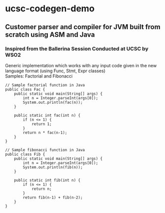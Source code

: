 # ucsc-codegen-demo
## Customer parser and compiler for JVM built from scratch using ASM and Java
### Inspired from the Ballerina Session Conducted at UCSC by WSO2

Generic implementation which works with any input code given in the new language format (using Func, Stmt, Expr classes)  
Samples: Factorial and Fibonacci

```
// Sample factorial function in Java
public class Fac {
    public static void main(String[] args) {
        int n = Integer.parseInt(args[0]);
        System.out.println(fac(n));
    }

    public static int fac(int n) {
        if (n <= 1) {
            return 1;
        }
        return n * fac(n-1);
    }
}
```

```
// Sample fibonacci function in Java
public class Fib {
    public static void main(String[] args) {
        int n = Integer.parseInt(args[0]);
        System.out.println(fib(n));
    }

    public static int fib(int n) {
        if (n <= 1) {
            return n;
        }
        return fib(n-1) + fib(n-2);
    }
}
```
